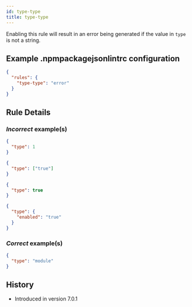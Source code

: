 ```yaml
---
id: type-type
title: type-type
---
```


Enabling this rule will result in an error being generated if the value in `type` is not a string.

## Example .npmpackagejsonlintrc configuration

```json
{
  "rules": {
    "type-type": "error"
  }
}
```

## Rule Details

### *Incorrect* example(s)

```json
{
  "type": 1
}
```

```json
{
  "type": ["true"]
}
```

```json
{
  "type": true
}
```

```json
{
  "type": {
    "enabled": "true"
  }
}
```

### *Correct* example(s)

```json
{
  "type": "module"
}
```

## History

* Introduced in version 7.0.1
